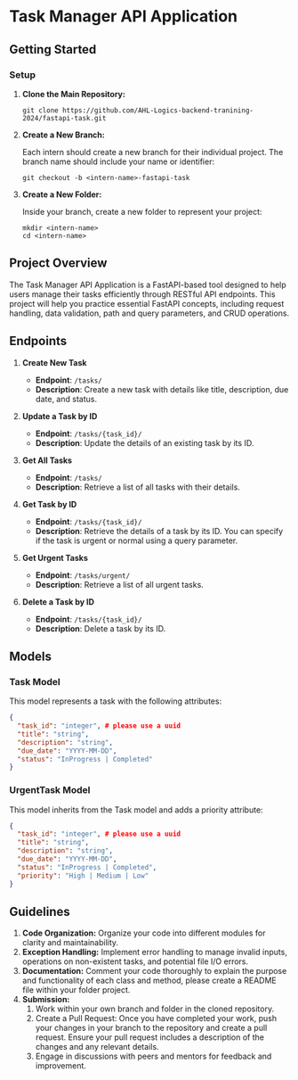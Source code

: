# Task Manager API Application

## Getting Started

### Setup

1. **Clone the Main Repository:**

     ```
     git clone https://github.com/AHL-Logics-backend-tranining-2024/fastapi-task.git
     ```
     
2. **Create a New Branch:**

     Each intern should create a new branch for their individual project. The branch name should include your name or identifier:
     ```
     git checkout -b <intern-name>-fastapi-task
     ```
3. **Create a New Folder:**

    Inside your branch, create a new folder to represent your project:
    ```
    mkdir <intern-name>
    cd <intern-name>
    ```
## Project Overview

The Task Manager API Application is a FastAPI-based tool designed to help users manage their tasks efficiently through RESTful API endpoints. This project will help you practice essential FastAPI concepts, including request handling, data validation, path and query parameters, and CRUD operations.

## Endpoints

  1. **Create New Task**
     - **Endpoint**: `/tasks/`
     - **Description**: Create a new task with details like title, description, due date, and status.
  
  2. **Update a Task by ID**
     - **Endpoint**: `/tasks/{task_id}/`
     - **Description**: Update the details of an existing task by its ID.
  
  3. **Get All Tasks**
     - **Endpoint**: `/tasks/`
     - **Description**: Retrieve a list of all tasks with their details.
  
  4. **Get Task by ID**
     - **Endpoint**: `/tasks/{task_id}/`
     - **Description**: Retrieve the details of a task by its ID. You can specify if the task is urgent or normal using a query parameter.
  
  5. **Get Urgent Tasks**
     - **Endpoint**: `/tasks/urgent/`
     - **Description**: Retrieve a list of all urgent tasks.
  
  6. **Delete a Task by ID**
     - **Endpoint**: `/tasks/{task_id}/`
     - **Description**: Delete a task by its ID.


## Models

  ### Task Model
  
  This model represents a task with the following attributes:
  
  ```json
  {
    "task_id": "integer", # please use a uuid
    "title": "string",
    "description": "string",
    "due_date": "YYYY-MM-DD",
    "status": "InProgress | Completed"
  }
  ```
  
  ### UrgentTask Model
  
  This model inherits from the Task model and adds a priority attribute:
  
  ```json
  {
    "task_id": "integer", # please use a uuid
    "title": "string",
    "description": "string",
    "due_date": "YYYY-MM-DD",
    "status": "InProgress | Completed",
    "priority": "High | Medium | Low"
  }
  ```

## **Guidelines**

1. **Code Organization:** Organize your code into different modules for clarity and maintainability. 
2. **Exception Handling:** Implement error handling to manage invalid inputs, operations on non-existent tasks, and potential file I/O errors.
3. **Documentation:** Comment your code thoroughly to explain the purpose and functionality of each class and method, please create a README file within your folder project.
4. **Submission:** 
   1. Work within your own branch and folder in the cloned repository.
   2. Create a Pull Request: Once you have completed your work, push your changes in your branch to the repository and create a pull request. Ensure your pull request includes a description of the changes and any relevant details.
   3. Engage in discussions with peers and mentors for feedback and improvement.
